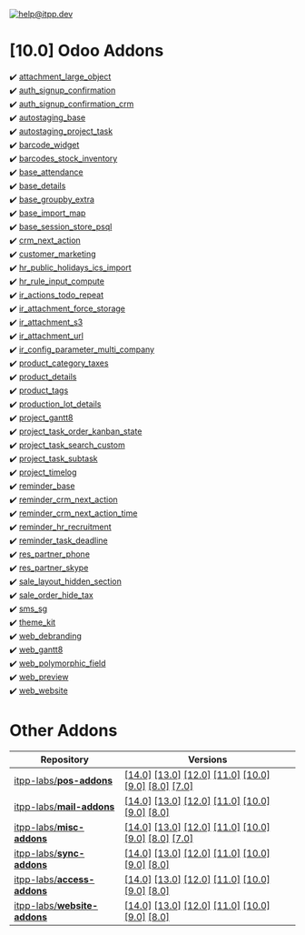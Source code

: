 [![help@itpp.dev](https://itpp.dev/images/infinity-readme.png)](mailto:help@itpp.dev)
# [10.0] Odoo Addons

:heavy_check_mark: [attachment_large_object](https://apps.odoo.com/apps/modules/10.0/attachment_large_object/)
<br/>:heavy_check_mark: [auth_signup_confirmation](https://apps.odoo.com/apps/modules/10.0/auth_signup_confirmation/)
<br/>:heavy_check_mark: [auth_signup_confirmation_crm](https://apps.odoo.com/apps/modules/10.0/auth_signup_confirmation_crm/)
<br/>:heavy_check_mark: [autostaging_base](https://apps.odoo.com/apps/modules/10.0/autostaging_base/)
<br/>:heavy_check_mark: [autostaging_project_task](https://apps.odoo.com/apps/modules/10.0/autostaging_project_task/)
<br/>:heavy_check_mark: [barcode_widget](https://apps.odoo.com/apps/modules/10.0/barcode_widget/)
<br/>:heavy_check_mark: [barcodes_stock_inventory](https://apps.odoo.com/apps/modules/10.0/barcodes_stock_inventory/)
<br/>:heavy_check_mark: [base_attendance](https://apps.odoo.com/apps/modules/10.0/base_attendance/)
<br/>:heavy_check_mark: [base_details](https://apps.odoo.com/apps/modules/10.0/base_details/)
<br/>:heavy_check_mark: [base_groupby_extra](https://apps.odoo.com/apps/modules/10.0/base_groupby_extra/)
<br/>:heavy_check_mark: [base_import_map](https://apps.odoo.com/apps/modules/10.0/base_import_map/)
<br/>:heavy_check_mark: [base_session_store_psql](https://apps.odoo.com/apps/modules/10.0/base_session_store_psql/)
<br/>:heavy_check_mark: [crm_next_action](https://apps.odoo.com/apps/modules/10.0/crm_next_action/)
<br/>:heavy_check_mark: [customer_marketing](https://apps.odoo.com/apps/modules/10.0/customer_marketing/)
<br/>:heavy_check_mark: [hr_public_holidays_ics_import](https://apps.odoo.com/apps/modules/10.0/hr_public_holidays_ics_import/)
<br/>:heavy_check_mark: [hr_rule_input_compute](https://apps.odoo.com/apps/modules/10.0/hr_rule_input_compute/)
<br/>:heavy_check_mark: [ir_actions_todo_repeat](https://apps.odoo.com/apps/modules/10.0/ir_actions_todo_repeat/)
<br/>:heavy_check_mark: [ir_attachment_force_storage](https://apps.odoo.com/apps/modules/10.0/ir_attachment_force_storage/)
<br/>:heavy_check_mark: [ir_attachment_s3](https://apps.odoo.com/apps/modules/10.0/ir_attachment_s3/)
<br/>:heavy_check_mark: [ir_attachment_url](https://apps.odoo.com/apps/modules/10.0/ir_attachment_url/)
<br/>:heavy_check_mark: [ir_config_parameter_multi_company](https://apps.odoo.com/apps/modules/10.0/ir_config_parameter_multi_company/)
<br/>:heavy_check_mark: [product_category_taxes](https://apps.odoo.com/apps/modules/10.0/product_category_taxes/)
<br/>:heavy_check_mark: [product_details](https://apps.odoo.com/apps/modules/10.0/product_details/)
<br/>:heavy_check_mark: [product_tags](https://apps.odoo.com/apps/modules/10.0/product_tags/)
<br/>:heavy_check_mark: [production_lot_details](https://apps.odoo.com/apps/modules/10.0/production_lot_details/)
<br/>:heavy_check_mark: [project_gantt8](https://apps.odoo.com/apps/modules/10.0/project_gantt8/)
<br/>:heavy_check_mark: [project_task_order_kanban_state](https://apps.odoo.com/apps/modules/10.0/project_task_order_kanban_state/)
<br/>:heavy_check_mark: [project_task_search_custom](https://apps.odoo.com/apps/modules/10.0/project_task_search_custom/)
<br/>:heavy_check_mark: [project_task_subtask](https://apps.odoo.com/apps/modules/10.0/project_task_subtask/)
<br/>:heavy_check_mark: [project_timelog](https://apps.odoo.com/apps/modules/10.0/project_timelog/)
<br/>:heavy_check_mark: [reminder_base](https://apps.odoo.com/apps/modules/10.0/reminder_base/)
<br/>:heavy_check_mark: [reminder_crm_next_action](https://apps.odoo.com/apps/modules/10.0/reminder_crm_next_action/)
<br/>:heavy_check_mark: [reminder_crm_next_action_time](https://apps.odoo.com/apps/modules/10.0/reminder_crm_next_action_time/)
<br/>:heavy_check_mark: [reminder_hr_recruitment](https://apps.odoo.com/apps/modules/10.0/reminder_hr_recruitment/)
<br/>:heavy_check_mark: [reminder_task_deadline](https://apps.odoo.com/apps/modules/10.0/reminder_task_deadline/)
<br/>:heavy_check_mark: [res_partner_phone](https://apps.odoo.com/apps/modules/10.0/res_partner_phone/)
<br/>:heavy_check_mark: [res_partner_skype](https://apps.odoo.com/apps/modules/10.0/res_partner_skype/)
<br/>:heavy_check_mark: [sale_layout_hidden_section](https://apps.odoo.com/apps/modules/10.0/sale_layout_hidden_section/)
<br/>:heavy_check_mark: [sale_order_hide_tax](https://apps.odoo.com/apps/modules/10.0/sale_order_hide_tax/)
<br/>:heavy_check_mark: [sms_sg](https://apps.odoo.com/apps/modules/10.0/sms_sg/)
<br/>:heavy_check_mark: [theme_kit](https://apps.odoo.com/apps/modules/10.0/theme_kit/)
<br/>:heavy_check_mark: [web_debranding](https://apps.odoo.com/apps/modules/10.0/web_debranding/)
<br/>:heavy_check_mark: [web_gantt8](https://apps.odoo.com/apps/modules/10.0/web_gantt8/)
<br/>:heavy_check_mark: [web_polymorphic_field](https://apps.odoo.com/apps/modules/10.0/web_polymorphic_field/)
<br/>:heavy_check_mark: [web_preview](https://apps.odoo.com/apps/modules/10.0/web_preview/)
<br/>:heavy_check_mark: [web_website](https://apps.odoo.com/apps/modules/10.0/web_website/)

Other Addons
============

| Repository | Versions |
|------------|----------|
| [itpp-labs/**pos-addons**](https://github.com/itpp-labs/pos-addons) | [[14.0]](https://github.com/itpp-labs/pos-addons/tree/14.0#readme) [[13.0]](https://github.com/itpp-labs/pos-addons/tree/13.0#readme) [[12.0]](https://github.com/itpp-labs/pos-addons/tree/12.0#readme) [[11.0]](https://github.com/itpp-labs/pos-addons/tree/11.0#readme) [[10.0]](https://github.com/itpp-labs/pos-addons/tree/10.0#readme) [[9.0]](https://github.com/itpp-labs/pos-addons/tree/9.0#readme) [[8.0]](https://github.com/itpp-labs/pos-addons/tree/8.0#readme) [[7.0]](https://github.com/itpp-labs/pos-addons/tree/7.0#readme) |
| [itpp-labs/**mail-addons**](https://github.com/itpp-labs/mail-addons) | [[14.0]](https://github.com/itpp-labs/mail-addons/tree/14.0#readme) [[13.0]](https://github.com/itpp-labs/mail-addons/tree/13.0#readme) [[12.0]](https://github.com/itpp-labs/mail-addons/tree/12.0#readme) [[11.0]](https://github.com/itpp-labs/mail-addons/tree/11.0#readme) [[10.0]](https://github.com/itpp-labs/mail-addons/tree/10.0#readme) [[9.0]](https://github.com/itpp-labs/mail-addons/tree/9.0#readme) [[8.0]](https://github.com/itpp-labs/mail-addons/tree/8.0#readme) |
| [itpp-labs/**misc-addons**](https://github.com/itpp-labs/misc-addons) | [[14.0]](https://github.com/itpp-labs/misc-addons/tree/14.0#readme) [[13.0]](https://github.com/itpp-labs/misc-addons/tree/13.0#readme) [[12.0]](https://github.com/itpp-labs/misc-addons/tree/12.0#readme) [[11.0]](https://github.com/itpp-labs/misc-addons/tree/11.0#readme) [[10.0]](https://github.com/itpp-labs/misc-addons/tree/10.0#readme) [[9.0]](https://github.com/itpp-labs/misc-addons/tree/9.0#readme) [[8.0]](https://github.com/itpp-labs/misc-addons/tree/8.0#readme) [[7.0]](https://github.com/itpp-labs/misc-addons/tree/7.0#readme) |
| [itpp-labs/**sync-addons**](https://github.com/itpp-labs/sync-addons) | [[14.0]](https://github.com/itpp-labs/sync-addons/tree/14.0#readme) [[13.0]](https://github.com/itpp-labs/sync-addons/tree/13.0#readme) [[12.0]](https://github.com/itpp-labs/sync-addons/tree/12.0#readme) [[11.0]](https://github.com/itpp-labs/sync-addons/tree/11.0#readme) [[10.0]](https://github.com/itpp-labs/sync-addons/tree/10.0#readme) [[9.0]](https://github.com/itpp-labs/sync-addons/tree/9.0#readme) [[8.0]](https://github.com/itpp-labs/sync-addons/tree/8.0#readme) |
| [itpp-labs/**access-addons**](https://github.com/itpp-labs/access-addons) | [[14.0]](https://github.com/itpp-labs/access-addons/tree/14.0#readme) [[13.0]](https://github.com/itpp-labs/access-addons/tree/13.0#readme) [[12.0]](https://github.com/itpp-labs/access-addons/tree/12.0#readme) [[11.0]](https://github.com/itpp-labs/access-addons/tree/11.0#readme) [[10.0]](https://github.com/itpp-labs/access-addons/tree/10.0#readme) [[9.0]](https://github.com/itpp-labs/access-addons/tree/9.0#readme) [[8.0]](https://github.com/itpp-labs/access-addons/tree/8.0#readme) |
| [itpp-labs/**website-addons**](https://github.com/itpp-labs/website-addons) | [[14.0]](https://github.com/itpp-labs/website-addons/tree/14.0#readme) [[13.0]](https://github.com/itpp-labs/website-addons/tree/13.0#readme) [[12.0]](https://github.com/itpp-labs/website-addons/tree/12.0#readme) [[11.0]](https://github.com/itpp-labs/website-addons/tree/11.0#readme) [[10.0]](https://github.com/itpp-labs/website-addons/tree/10.0#readme) [[9.0]](https://github.com/itpp-labs/website-addons/tree/9.0#readme) [[8.0]](https://github.com/itpp-labs/website-addons/tree/8.0#readme) |
